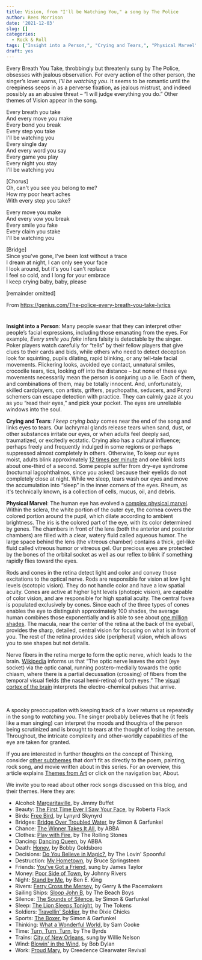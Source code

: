 ```yaml
---
title: Vision, from "I'll be Watching You," a song by The Police
author: Rees Morrison
date: '2021-12-03'
slug: []
categories:
  - Rock & Roll
tags: ["Insight into a Person,", "Crying and Tears,", "Physical Marvel", ]
draft: yes
---
```


Every Breath You Take, throbbingly but threatenly sung by The Police, obsesses with jealous observation.  For every action of the other person, the singer’s lover warns, *I'll be watching you*.  It seems to be romantic until the creepiness seeps in as a perverse fixation, as jealous mistrust, and indeed possibly as an abusive threat – “I will judge everything you do.”  Other themes of Vision appear in the song.

<!--more-->

Every breath you take  
And every move you make  
Every bond you break  
Every step you take  
I'll be watching you  
Every single day  
And every word you say  
Every game you play  
Every night you stay  
I'll be watching you  

[Chorus]  
Oh, can't you see you belong to me?  
How my poor heart aches  
With every step you take?  

Every move you make  
And every vow you break  
Every smile you fake  
Every claim you stake  
I'll be watching you  

[Bridge]  
Since you've gone, I've been lost without a trace  
I dream at night, I can only see your face  
I look around, but it's you I can't replace  
I feel so cold, and I long for your embrace  
I keep crying baby, baby, please  

[remainder omitted]

From https://genius.com/The-police-every-breath-you-take-lyrics

# <poem lyric end>

**Insight into a Person**:  Many people swear that they can interpret other people’s facial expressions, including those emanating from the eyes.  For example, *Every smile you fake* infers falsity is detectable by the singer.   Poker players watch carefully for “tells” by their fellow players that give clues to their cards and bids, while others who need to detect deception look for squinting, pupils dilating, rapid blinking, or any tell-tale facial movements.  Flickering looks, avoided eye contact, unnatural smiles, crocodile tears, tics, looking off into the distance – but none of these eye movements necessarily mean the person is conjuring up a lie.   Each of them, and combinations of them, may be totally innocent.  And, unfortunately, skilled cardplayers, con artists, grifters, psychopaths, seducers, and Ponzi schemers can escape detection with practice.  They can calmly gaze at you as you “read their eyes,” and pick your pocket.  The eyes are unreliable windows into the soul.   

**Crying and Tears**:  *I keep crying baby* comes near the end of the song and links eyes to tears. Our lachrymal glands release tears when sand, dust, or other substances irritate our eyes, or when adults feel deeply sad, traumatized, or excitedly ecstatic.  Crying also has a cultural influence; perhaps freely and frequently indulged in some regions or perhaps suppressed almost completely in others.  Otherwise, To keep our eyes moist, adults blink approximately [12 times per minute](https://www.ncbi.nlm.nih.gov/pmc/articles/PMC4043155/)
 and one blink lasts about one-third of a second.  Some people suffer from dry-eye syndrome (nocturnal lagophthalmos, since you asked) because their eyelids do not completely close at night.  While we sleep, tears wash our eyes and move the accumulation into “sleep” in the inner corners of the eyes.  Rheum, as it's technically known, is a collection of cells, mucus, oil, and debris.

**Physical Marvel**:  The human eye has evolved a [complex physical marvel](https://www.uofmhealth.org/health-library/hw121946).  Within the sclera, the white portion of the outer eye, the cornea covers the colored portion around the pupil, which dilate according to ambient brightness.  The iris is the colored part of the eye, with its color determined by genes.   The chambers in front of the lens (both the anterior and posterior chambers) are filled with a clear, watery fluid called aqueous humor.  The large space behind the lens (the vitreous chamber) contains a thick, gel-like fluid called vitreous humor or vitreous gel.   Our precious eyes are protected by the bones of the orbital socket as well as our reflex to blink if something rapidly flies toward the eyes.  

Rods and cones in the retina detect light and color and convey those excitations to the optical nerve.  Rods are responsible for vision at low light levels (scotopic vision).  They do not handle color and have a low spatial acuity.  Cones are active at higher light levels (photopic vision), are capable of color vision, and are responsible for high spatial acuity.  The central fovea is populated exclusively by cones.  Since each of the three types of cones enables the eye to distinguish approximately 100 shades, the average human combines those exponentially and is able to see about [one million shades](https://hyperallergic.com/187012/how-many-colors-can-most-of-us-actually-see/).   The macula, near the center of the retina at the back of the eyeball, provides the sharp, detailed, central vision for focusing on what is in front of you. The rest of the retina provides side (peripheral) vision, which allows you to see shapes but not details.

Nerve fibers in the retina merge to form the optic nerve, which leads to the brain.  [Wikipedia](https://en.wikipedia.org/wiki/Optic_nerve) informs us that “The optic nerve leaves the orbit (eye socket) via the optic canal, running postero-medially towards the optic chiasm, where there is a partial decussation (crossing) of fibers from the temporal visual fields (the nasal hemi-retina) of both eyes.”   The [visual cortex of the brain](https://www.cis.rit.edu/people/faculty/montag/vandplite/pages/chap_9/ch9p1.html) interprets the electro-chemical pulses that arrive.  

&nbsp;

A spooky preoccupation with keeping track of a lover returns us repeatedly in the song to *watching you*. The singer probably believes that he (it feels like a man singing) can interpret the moods and thoughts of the person being scrutinized and is brought to tears at the thought of losing the person.  Throughout, the intricate complexity and other-worldly capabilities of the eye are taken for granted.

If you are interested in further thoughts on the concept of Thinking, consider [other subthemes]() that don’t fit as directly to the poem, painting, rock song, and movie written about in this series.  For an overview, this article explains [Themes from Art](http://bit.ly/3sRXopI) or click on the navigation bar, About.

We invite you to read about other rock songs discussed on this blog, and their themes.  Here they are: 

* Alcohol: [Margaritaville](https://themesfromart.com/post/2021-02-01-alcohol-margaritaville-buffet/alcoholmargarita/), by Jimmy Buffet
* Beauty: [The First Time Ever I Saw Your Face](https://themesfromart.com/post/2021-04-21-beautyflack/beautyflack/), by Roberta Flack
* Birds: [Free Bird]( https://themesfromart.com/post/2021-06-07-birds-free-bird-a-song-by-lynyrd-skynyrd/birdsfreebird/), by Lynyrd Skynyrd
* Bridges: [Bridge Over Troubled Water](https://themesfromart.com/post/2021-07-26-bridges-from-bridge-over-troubled-waters-a-song-by-simon-garfunkel/bridgestroubled/), by Simon & Garfunkel
* Chance: [The Winner Takes It All](https://themesfromart.com/post/2021-03-14-chancechurch/chancechurch/), by ABBA
* Clothes: [Play with Fire](https://themesfromart.com/post/2021-08-30-clothes-from-play-with-fire-a-song-by-the-rolling-stones/clothesfire/), by The Rolling Stones
* Dancing: [Dancing Queen](https://themesfromart.com/post/2021-09-10-dancing-from-dancing-queen-a-song-by-abba/dancingabba/), by ABBA
* Death: [Honey](https://themesfromart.com/post/2021-05-03-death-from-honey-sung-by-bobby-goldsboro/deathhoney/), by Bobby Goldsboro
* Decisions: [Do You Believe in Magic?](https://themesfromart.com/post/2021-02-08-decisions-from-do-you-believe-in-magic-a-song-by-the-lovin-spoonful/decisionsmagicspoonful/), by The Lovin' Spoonful
* Destruction:	[My Hometown](https://themesfromart.com/post/2021-02-18-destruction-from-my-hometown-a-rock-ballad-by-bruce-springsteen/destructhometown/), by Bruce Springsteen
* Friends: [You've Got a Friend](https://themesfromart.com/post/2021-06-20-friends-you-ve-got-a-friend-a-song-by-carol-king-sung-by-james-taylor/friendstaylor/), sung by James Taylor
* Money: [Poor Side of Town](https://themesfromart.com/post/2021-10-15-money-from-poor-side-of-town-a-song-by-johnny-rivers/moneypoor/), by Johnny Rivers
* Night: [Stand by Me](https://themesfromart.com/post/2021-11-05-night-from-stand-by-me-a-song-sung-by-ben-e-king/nightstand/), by Ben E. King
* Rivers: [Ferry Cross the Mersey](https://themesfromart.com/post/2021-10-02-rivers-from-ferry-cross-the-mersey-a-song-by-gerry-the-pacemakers/riversferry/), by Gerry & the Pacemakers
* Sailing Ships: [Sloop John B](https://themesfromart.com/post/2021-06-27-sailingships-from-sloop-john-b-a-rock-song-by-the-beach-boys/sailingshipsjohnb/), by The Beach Boys
* Silence: [The Sounds of Silence](https://themesfromart.com/post/2021-04-08-silencesounds/silencesounds/), by Simon & Garfunkel
* Sleep: [The Lion Sleeps Tonight](https://themesfromart.com/post/2021-09-22-sleep-from-the-lion-sleeps-tonight-a-song-by-the-tokens/sleeplion/), by The Tokens
* Soldiers: [Travellin' Soldier](https://themesfromart.com/post/2021-08-02-soldiers-from-travellin-soldier-a-song-by-the-chicks/soldierschicks/), by the Dixie Chicks
* Sports: [The Boxer](https://themesfromart.com/post/2021-07-12-sports-from-the-boxer-a-song-by-simon-garfunkel/sportsboxer/), by Simon & Garfunkel
* Thinking: [What a Wonderful World](https://themesfromart.com/post/2021-11-22-thinking-what-a-wonderful-world-a-song-sung-by-sam-cooke/thinkingwonderful/), by Sam Cooke
* Time:	[Turn, Turn, Turn](https://themesfromart.com/post/2021-03-08-time-from-turn-turn-turn-by-the-byrds/timeturnturn/), by The Byrds
* Trains: [City of New Orleans](https://themesfromart.com/post/2021-05-10-trainsorleans/trainsorleans/), sung by Willie Nelson
* Wind: [Blowin' in the Wind](https://themesfromart.com/post/2021-08-12-wind-from-blowin-in-the-wind-a-song-by-bob-dylan/windblowin/), by Bob Dylan
* Work:	 [Proud Mary](https://themesfromart.com/post/2021-02-26-workproud/workproud/), by Creedence Clearwater Revival


